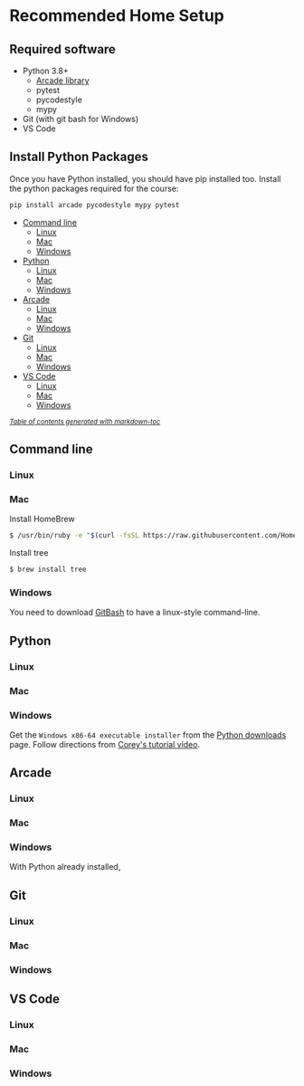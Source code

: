 # Recommended Home Setup

## Required software
- Python 3.8+
    - [Arcade library](http://arcade.academy)
    - pytest
    - pycodestyle
    - mypy
- Git (with git bash for Windows)
- VS Code

## Install Python Packages
Once you have Python installed, you should have pip installed too. Install the python packages required for the course:
```sh
pip install arcade pycodestyle mypy pytest
```


- [Command line](#command-line)
  * [Linux](#linux)
  * [Mac](#mac)
  * [Windows](#windows)
- [Python](#python)
  * [Linux](#linux-1)
  * [Mac](#mac-1)
  * [Windows](#windows-1)
- [Arcade](#arcade)
  * [Linux](#linux-2)
  * [Mac](#mac-2)
  * [Windows](#windows-2)
- [Git](#git)
  * [Linux](#linux-3)
  * [Mac](#mac-3)
  * [Windows](#windows-3)
- [VS Code](#vs-code)
  * [Linux](#linux-4)
  * [Mac](#mac-4)
  * [Windows](#windows-4)

<small><i><a href='http://ecotrust-canada.github.io/markdown-toc/'>Table of contents generated with markdown-toc</a></i></small>


## Command line
### Linux
### Mac
Install HomeBrew
```sh
$ /usr/bin/ruby -e "$(curl -fsSL https://raw.githubusercontent.com/Homebrew/install/master/install)"
```
Install tree
```sh
$ brew install tree
```
### Windows
You need to download [GitBash](https://gitforwindows.org/) to have a linux-style command-line.

## Python
### Linux
### Mac
### Windows
Get the `Windows x86-64 executable installer` from the [Python downloads](https://www.python.org/downloads/release/python-381) page.
Follow directions from [Corey's tutorial video](http://www.youtube.com/watch?v=YYXdXT2l-Gg&t=5m44s).

## Arcade
### Linux
### Mac
### Windows
With Python already installed, 

## Git
### Linux
### Mac
### Windows

## VS Code
### Linux
### Mac
### Windows
